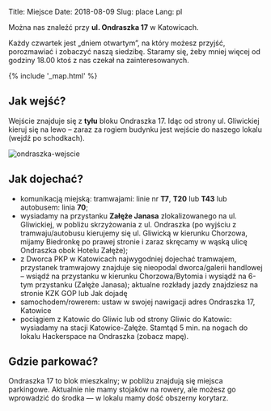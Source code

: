 Title: Miejsce
Date: 2018-08-09
Slug: place
Lang: pl

Można nas znaleźć przy **ul. Ondraszka 17** w Katowicach.

Każdy czwartek jest „dniem otwartym”, na który możesz przyjść,
porozmawiać i zobaczyć naszą siedzibę.
Staramy się, żeby mniej więcej od godziny 18.00 ktoś z nas
czekał na zainteresowanych.

{% include '_map.html' %}

## Jak wejść?

Wejście znajduje się z **tyłu** bloku Ondraszka 17. Idąc od strony ul. Gliwickiej kieruj się na lewo – zaraz za rogiem budynku jest wejście do naszego lokalu (wejdź po schodkach).

![ondraszka-wejscie](/images/ondraszka-wejscie.png)

## Jak dojechać?

* komunikacją miejską: tramwajami: linie nr **T7**, **T20** lub **T43** lub autobusem: linia **70**;
* wysiadamy na przystanku **Załęże Janasa** zlokalizowanego na ul. Gliwickiej, w pobliżu skrzyżowania z ul. Ondraszka (po wyjściu z tramwaju/autobusu kierujemy się ul. Gliwicką w kierunku Chorzowa, mijamy Biedronkę po prawej stronie i zaraz skręcamy w wąską ulicę Ondraszka obok Hotelu Załęże);
* z Dworca PKP w Katowicach najwygodniej dojechać tramwajem, przystanek tramwajowy znajduje się nieopodal dworca/galerii handlowej – wsiądź na przystanku w kierunku Chorzowa/Bytomia i wysiądź na 6-tym przystanku (Załęże Janasa);
aktualne rozkłady jazdy znajdziesz na stronie KZK GOP lub Jak dojadę
* samochodem/rowerem: ustaw w swojej nawigacji adres Ondraszka 17, Katowice
* pociągiem z Katowic do Gliwic lub od strony Gliwic do Katowic: wysiadamy na stacji Katowice-Załęże. Stamtąd 5 min. na nogach do lokalu Hackerspace na Ondraszka (zobacz mapę).

## Gdzie parkować?

Ondraszka 17 to blok mieszkalny; w pobliżu znajdują się miejsca parkingowe.
Aktualnie nie mamy stojaków na rowery, ale możesz go wprowadzić do środka
— w lokalu mamy dość obszerny korytarz.
